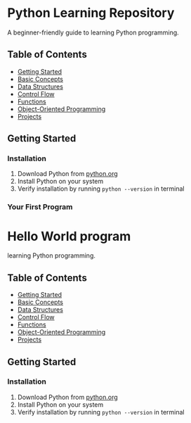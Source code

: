
# Python Learning Repository

A beginner-friendly guide to learning Python programming.

## Table of Contents

- [Getting Started](#getting-started)
- [Basic Concepts](#basic-concepts)
- [Data Structures](#data-structures) 
- [Control Flow](#control-flow)
- [Functions](#functions)
- [Object-Oriented Programming](#object-oriented-programming)
- [Projects](#projects)

## Getting Started

### Installation
1. Download Python from [python.org](https://www.python.org/downloads/)
2. Install Python on your system
3. Verify installation by running `python --version` in terminal

### Your First Program
# Hello World program
 learning Python programming.

## Table of Contents

- [Getting Started](#getting-started)
- [Basic Concepts](#basic-concepts)
- [Data Structures](#data-structures) 
- [Control Flow](#control-flow)
- [Functions](#functions)
- [Object-Oriented Programming](#object-oriented-programming)
- [Projects](#projects)

## Getting Started

### Installation
1. Download Python from [python.org](https://www.python.org/downloads/)
2. Install Python on your system
3. Verify installation by running `python --version` in terminal
